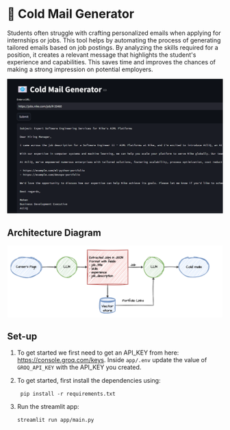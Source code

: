 # 📧 Cold Mail Generator
Students often struggle with crafting personalized emails when applying for internships or jobs. This tool helps by automating the process of generating tailored emails based on job postings. By analyzing the skills required for a position, it creates a relevant message that highlights the student's experience and capabilities. This saves time and improves the chances of making a strong impression on potential employers.

![img.png](imgs/img.png)

## Architecture Diagram
![img.png](imgs/architecture.png)

## Set-up
1. To get started we first need to get an API_KEY from here: https://console.groq.com/keys. Inside `app/.env` update the value of `GROQ_API_KEY` with the API_KEY you created. 


2. To get started, first install the dependencies using:
    ```commandline
     pip install -r requirements.txt
    ```
   
3. Run the streamlit app:
   ```commandline
   streamlit run app/main.py
   ```
   



